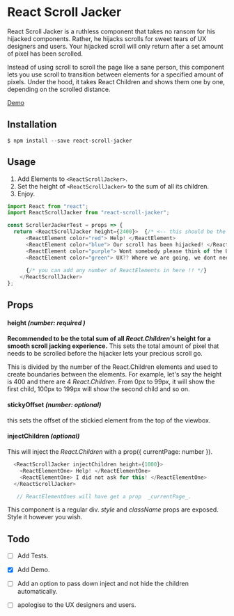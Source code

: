 # React Scroll Jacker 
React Scroll Jacker is a ruthless component that takes no ransom for his hijacked components. Rather, he hijacks scrolls for sweet tears of UX designers and users. Your hijacked scroll will only return after a set amount of pixel has been scrolled.

Instead of using scroll to scroll the page like a sane person, this component lets you use scroll to transition between elements for a specified amount of pixels. Under the hood, it takes React Children and shows them one by one, depending on the scrolled distance.

[Demo](https://scroller-jacker-demo.herokuapp.com/)

## Installation

```
$ npm install --save react-scroll-jacker
```

## Usage

1. Add Elements to ```<ReactScrollJacker>```.
2. Set the height of ```<ReactScrollJacker>``` to the sum of all its children.
3. Enjoy.

```javascript
import React from "react";
import ReactScrollJacker from "react-scroll-jacker";

const ScrollerJackerTest = props => {
  return <ReactScrollJacker height={2400}>  {/* <-- this should be the sum of all children's height! */}
      <ReactElement color="red"> Help! </ReactElement> 
      <ReactElement color="blue"> Our scroll has been hijacked! </ReactElement> 
      <ReactElement color="purple"> Wont somebody please think of the UX ? </ReactElement>
      <ReactElement color="green"> UX?? Where we are going, we dont need UX. </ReactElement>
      
      {/* you can add any number of ReactElements in here !! */}
    </ReactScrollJacker>
};
```

## Props

#### height *(number: required )*
**Recommended to be the total sum of all _React.Children_'s height for a smooth scroll jacking experience.**
This sets the total amount of pixel that needs to be scrolled before the hijacker lets your precious scroll go. 

This is divided by the number of the React.Children elements and used to create boundaries between the elements. For example, let's say the height is 400 and there are 4 _React.Children_. From 0px to 99px, it will show the first child, 100px to 199px will show the second child and so on.

#### stickyOffset *(number: optional)*
this sets the offset of the stickied element from the top of the viewbox.

#### injectChildren *(optional)*
This will inject the _React.Children_ with a prop({ currentPage: number }).
```javascript
  <ReactScrollJacker injectChildren height={1000}>
    <ReactElementOne> Help! </ReactElementOne>  
    <ReactElementOne> I did not ask for this! </ReactElementOne>
  </ReactScrollJacker>

   // ReactElementOnes will have get a prop  _currentPage_. 
```

This component is a regular div. _style_ and _className_ props are exposed. Style it however you wish.

## Todo
- [ ] Add Tests.
- [x] Add Demo.
- [ ] Add an option to pass down inject and not hide the children automatically.
- [ ] apologise to the UX designers and users.



